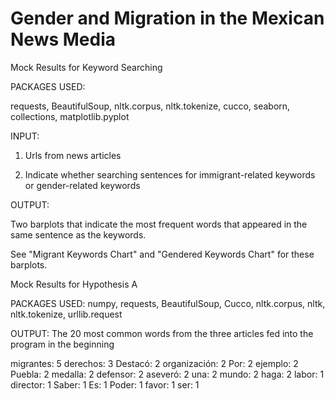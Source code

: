 # Gender and Migration in the Mexican News Media

Mock Results for Keyword Searching

PACKAGES USED: 

requests, BeautifulSoup, nltk.corpus, nltk.tokenize, cucco, seaborn, collections, matplotlib.pyplot


INPUT: 

1) Urls from news articles

2) Indicate whether searching sentences for immigrant-related keywords or gender-related keywords

OUTPUT:

Two barplots that indicate the most frequent words that appeared in the same sentence as the keywords. 

See "Migrant Keywords Chart" and "Gendered Keywords Chart" for these barplots. 



Mock Results for Hypothesis A

PACKAGES USED:  numpy, 
 requests, BeautifulSoup, Cucco, nltk.corpus, nltk, nltk.tokenize, urllib.request

OUTPUT: The 20 most common words from the three articles fed into the program in the beginning

migrantes: 5 derechos: 3 Destacó: 2 organización: 2 Por: 2 ejemplo: 2 Puebla: 2 medalla: 2 defensor: 2 aseveró: 2 una: 2 mundo: 2 haga: 2 labor: 1 director: 1 Saber: 1 Es: 1 Poder: 1 favor: 1 ser: 1



